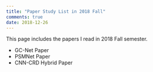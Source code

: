 ```yaml
---
title: "Paper Study List in 2018 Fall"
comments: true
date: 2018-12-26
---
```


This page includes the papers I read in 2018 Fall semester.

- GC-Net Paper
- PSMNet Paper
- CNN-CRD Hybrid Paper
